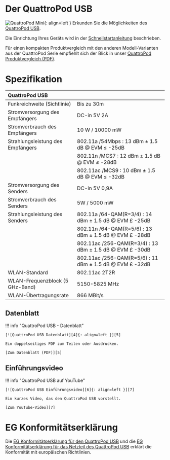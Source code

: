 # Der QuattroPod USB 

![QuattroPod Mini][1]{: align=left } Erkunden Sie die Möglichkeiten des [QuattroPod USB][2]. 

Die Einrichtung Ihres Geräts wird in der [Schnellstartanleitung](quickstart.md) beschrieben. 

Für einen kompakten Produktvergleich mit den anderen Modell-Varianten aus der QuattroPod Serie empfiehlt sich der Blick in unser [QuattroPod Produktvergleich (PDF)][3].

  [1]: /assets/img/quattropod.usb.png
  [2]: https://www.quattropod.de/usb.php
  [3]: https://download.stueber.de/doc/de/quattropod/quattropod.produktvergleich.de.pdf
  

# Spezifikation

| QuattroPod USB | |
| :---- | :---- |
| Funkreichweite (Sichtlinie) | Bis zu 30m |
| Stromversorgung des Empfängers | DC-in 5V 2A |
| Stromverbrauch des Empfängers | 10 W / 10000 mW |
| Strahlungsleistung des Empfängers | 802.11a /54Mbps : 13 dBm ± 1.5 dB @ EVM ≤ -25dB |
|  | 802.11n /MCS7 : 12 dBm ± 1.5 dB @ EVM ≤ -28dB |
|  | 802.11ac /MCS9 : 10 dBm ± 1.5 dB @ EVM ≤ -32dB |
| Stromversorgung des Senders | DC-in 5V 0,9A |
| Stromverbrauch des Senders | 5W / 5000 mW |
| Strahlungsleistung des Senders | 802.11a /64-QAM(R=3/4) : 14 dBm ± 1.5 dB @ EVM £ -25dB |
|  | 802.11n /64-QAM(R=5/6) : 13 dBm ± 1.5 dB @ EVM £ -28dB |
|  | 802.11ac /256-QAM(R=3/4) : 13 dBm ± 1.5 dB @ EVM £ -30dB |
|  | 802.11ac /256-QAM(R=5/6) : 11 dBm ± 1.5 dB @ EVM £ -32dB |
| WLAN-Standard | 802.11ac 2T2R | 
| WLAN-Frequenzblock (5 GHz-Band) |  5150-5825 MHz |
| WLAN-Übertragungsrate |  866 MBit/s |

## Datenblatt

!!! info "QuattroPod USB - Datenblatt"

    [![QuattroPod USB Datenblatt][4]{: align=left }][5]
	
	Ein doppelseitiges PDF zum Teilen oder Ausdrucken.
	
	[Zum Datenblatt (PDF)][5]

  [4]: /assets/img/quattropod.usb.brochure.de.png
  [5]: https://download.stueber.de/doc/de/quattropod/quattropod-usb.brochure.de.pdf

## Einführungsvideo

!!! info "QuattroPod USB auf YouTube"

    [![QuattroPod USB Einführungsvideo][6]{: align=left }][7]
	
	Ein kurzes Video, das den QuattroPod USB vorstellt.
	
	[Zum YouTube-Video][7]

  [6]: /assets/img/quattropod.usb.video.png
  [7]: https://youtu.be/VJjlMii2IJw
  
# EG Konformitätserklärung

Die [EG Konformitätserklärung für den QuattroPod USB][8] und die [EG Konformitätserklärung für das Netzteil des QuattroPod USB][9] erklärt die Konformität mit europäischen Richtlinien.

[8]: https://download.stueber.de/doc/de/quattropod/quattropodusb.u01.konformitaetserklaerung.pdf

[9]: https://download.stueber.de/doc/de/quattropod/netzteil.konformitaetserklaerung.pdf

